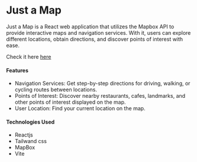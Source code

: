 # Just a Map

Just a Map is a React web application that utilizes the Mapbox API to provide interactive maps and navigation services. With it, users can explore different locations, obtain directions, and discover points of interest with ease.

Check it here [here](https://justamap.netlify.app/)


#### Features
-  Navigation Services: Get step-by-step directions for driving, walking, or cycling routes between locations.
-  Points of Interest: Discover nearby restaurants, cafes, landmarks, and other points of interest displayed on the map.
- User Location: Find your current location on the map.

#### Technologies Used
- Reactjs
- Tailwand css
- MapBox
- Vite
